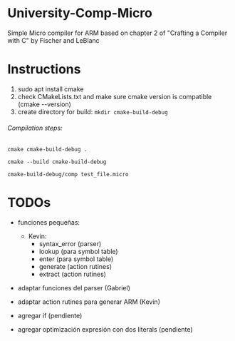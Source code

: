 # University-Comp-Micro
Simple Micro compiler for ARM based on chapter 2 of "Crafting a Compiler with C" by Fischer and LeBlanc

# Instructions
1. sudo apt install cmake
2. check CMakeLists.txt and make sure cmake version is compatible (cmake --version)
3. create directory for build: `mkdir cmake-build-debug`

###### Compilation steps:

`cmake cmake-build-debug . `

`cmake --build cmake-build-debug `

`cmake-build-debug/comp test_file.micro `




# TODOs
- funciones pequeñas:
	- Kevin:
		- syntax\_error (parser)
		- lookup (para symbol table)
		- enter (para symbol table)
		- generate (action rutines)
		- extract (action rutines)

- adaptar funciones del parser (Gabriel)
- adaptar action rutines para generar ARM (Kevin)
- agregar if (pendiente)
- agregar optimización expresión con dos literals (pendiente)
